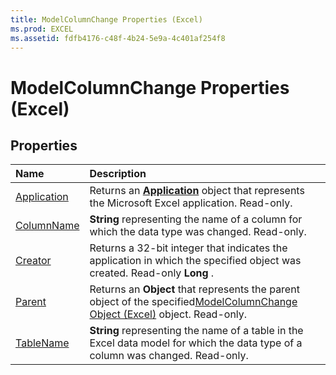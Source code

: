 ```yaml
---
title: ModelColumnChange Properties (Excel)
ms.prod: EXCEL
ms.assetid: fdfb4176-c48f-4b24-5e9a-4c401af254f8
---
```



# ModelColumnChange Properties (Excel)

## Properties



|**Name**|**Description**|
|:-----|:-----|
|[Application](modelcolumnchange-application-property-excel.md)|Returns an  **[Application](application-object-excel.md)** object that represents the Microsoft Excel application. Read-only.|
|[ColumnName](modelcolumnchange-columnname-property-excel.md)| **String** representing the name of a column for which the data type was changed. Read-only.|
|[Creator](modelcolumnchange-creator-property-excel.md)|Returns a 32-bit integer that indicates the application in which the specified object was created. Read-only  **Long** .|
|[Parent](modelcolumnchange-parent-property-excel.md)|Returns an  **Object** that represents the parent object of the specified[ModelColumnChange Object (Excel)](modelcolumnchange-object-excel.md) object. Read-only.|
|[TableName](modelcolumnchange-tablename-property-excel.md)| **String** representing the name of a table in the Excel data model for which the data type of a column was changed. Read-only.|

